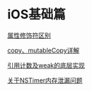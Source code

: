 # iOS基础篇

[属性修饰符区别](https://github.com/yuximin/Notes/blob/master/iOS/%E5%9F%BA%E7%A1%80%E7%AF%87/%E5%B1%9E%E6%80%A7%E4%BF%AE%E9%A5%B0%E7%AC%A6.md)

[copy、mutableCopy详解](https://github.com/yuximin/Notes/blob/master/iOS/%E5%9F%BA%E7%A1%80%E7%AF%87/copy%E3%80%81mutableCopy%E8%AF%A6%E8%A7%A3.md)

[引用计数及weak的底层实现](https://github.com/yuximin/Notes/blob/master/iOS/%E5%9F%BA%E7%A1%80%E7%AF%87/%E5%BC%95%E7%94%A8%E8%AE%A1%E6%95%B0%E5%8F%8Aweak%E7%9A%84%E5%BA%95%E5%B1%82%E5%AE%9E%E7%8E%B0.md)

[关于NSTimer内存泄漏问题](https://github.com/yuximin/Notes/blob/master/iOS/%E5%9F%BA%E7%A1%80%E7%AF%87/%E5%85%B3%E4%BA%8ENSTimer%E5%86%85%E5%AD%98%E6%B3%84%E6%BC%8F%E9%97%AE%E9%A2%98.md)

